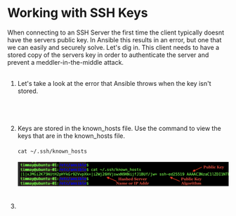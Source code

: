 # Working with SSH Keys

When connecting to an SSH Server the first time the client typically doesnt have the servers public key. In Ansible this results in an error, but one that we can easily and securely solve. Let's dig in.  This client needs to have a stored copy of the servers key in order to authenticate the server and prevent a meddler-in-the-middle attack. 

<ol>

<br>
<li>Let's take a look at the error that Ansible throws when the key isn't stored.</li>
<br>
<img src="/images/" alt="" width=600>
<br><br><br>

<li>Keys are stored in the known_hosts file. Use the command to view the keys that are in the known_hosts file.</li>
<br>
<code>cat ~/.ssh/known_hosts</code>
<br><br>
<img src="/images/02-01-cat-ssh-known-hosts-web.png" alt="Contents of SSH Known Hosts File" width=600>
<br><br><br>

<li> </li>

<img src="/images/" alt="" width=600>
<img src="/images/" alt="" width=600>
<img src="/images/" alt="" width=600>


</ol>
